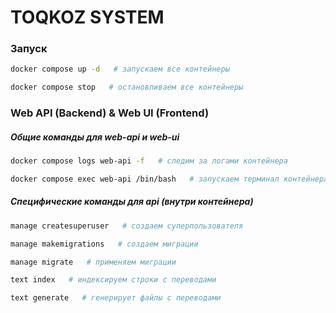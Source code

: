 # TOQKOZ SYSTEM

### Запуск

```sh
docker compose up -d   # запускаем все контейнеры

docker compose stop   # остановливаем все контейнеры
```

### Web API (Backend) & Web UI (Frontend)

##### Общие команды для web-api и web-ui

```sh
docker compose logs web-api -f   # следим за логами контейнера

docker compose exec web-api /bin/bash   # запускаем терминал контейнера
```

##### Специфические команды для api (внутри контейнера)

```sh
manage createsuperuser   # создаем суперпользователя

manage makemigrations   # создаем миграции

manage migrate   # применяем миграции
```

```sh
text index   # индексируем строки с переводами

text generate   # генерирует файлы с переводами
```
